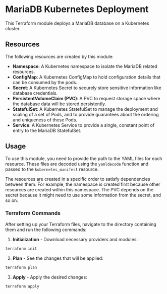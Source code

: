 # MariaDB Kubernetes Deployment

This Terraform module deploys a MariaDB database on a Kubernetes cluster.

## Resources

The following resources are created by this module:

- **Namespace**: A Kubernetes namespace to isolate the MariaDB related resources.
- **ConfigMap**: A Kubernetes ConfigMap to hold configuration details that can be consumed by the pods.
- **Secret**: A Kubernetes Secret to securely store sensitive information like database credentials.
- **PersistentVolumeClaim (PVC)**: A PVC to request storage space where the database data will be stored persistently.
- **StatefulSet**: A Kubernetes StatefulSet to manage the deployment and scaling of a set of Pods, and to provide guarantees about the ordering and uniqueness of these Pods.
- **Service**: A Kubernetes Service to provide a single, constant point of entry to the MariaDB StatefulSet.

## Usage

To use this module, you need to provide the path to the YAML files for each resource. These files are decoded using the `yamldecode` function and passed to the `kubernetes_manifest` resource.

The resources are created in a specific order to satisfy dependencies between them. For example, the namespace is created first because other resources are created within this namespace. The PVC depends on the secret because it might need to use some information from the secret, and so on.

### Terraform Commands

After setting up your Terraform files, navigate to the directory containing them and run the following commands:

1. **Initialization** - Download necessary providers and modules:

```bash
terraform init
```
2. **Plan** - See the changes that will be applied:

```bash
terraform plan
```

3. **Apply** - Apply the desired changes:

```bash
terraform apply
```